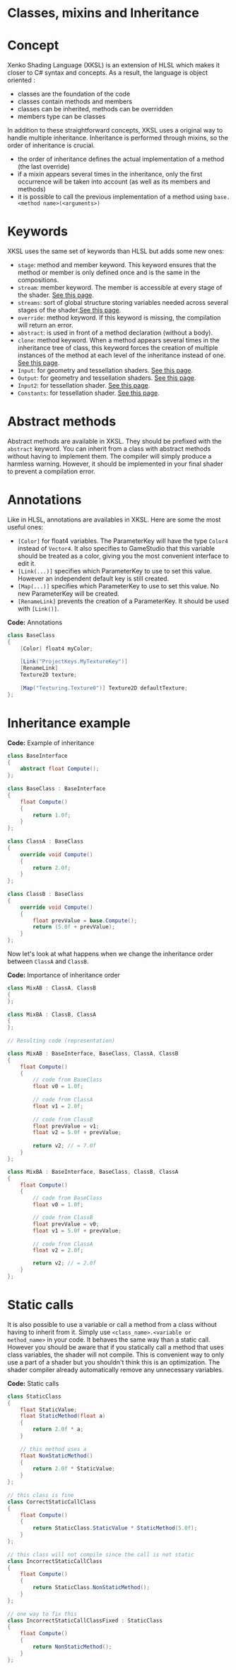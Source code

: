 # Classes, mixins and Inheritance

# Concept

Xenko Shading Language (XKSL) is an extension of HLSL which makes it closer to C# syntax and concepts. As a result, the language is object oriented :

- classes are the foundation of the code
- classes contain methods and members
- classes can be inherited, methods can be overridden
- members type can be classes

In addition to these straightforward concepts, XKSL uses a original way to handle multiple inheritance. Inheritance is performed through mixins, so the order of inheritance is crucial.

- the order of inheritance defines the actual implementation of a method (the last override)
- if a mixin appears several times in the inheritance, only the first occurrence will be taken into account (as well as its members and methods)
- it is possible to call the previous implementation of a method using `base.<method name>(<arguments>)`

# Keywords

XKSL uses the same set of keywords than HLSL but adds some new ones:

- `stage`: method and member keyword. This keyword ensures that the method or member is only defined once and is the same in the compositions.
- `stream`: member keyword. The member is accessible at every stage of the shader. [See this page](automatic-shader-stage-input-output.md).
- `streams`: sort of global structure storing variables needed across several stages of the shader.[See this page](automatic-shader-stage-input-output.md).
- `override`: method keyword. If this keyword is missing, the compilation will return an error.
- `abstract`: is used in front of a method declaration (without a body).
- `clone`: method keyword. When a method appears several times in the inheritance tree of class, this keyword forces the creation of multiple instances of the method at each level of the inheritance instead of one. [See this page](composition.md).
- `Input`: for geometry and tessellation shaders. [See this page](shader-stages.md).
- `Output`: for geometry and tessellation shaders. [See this page](shader-stages.md).
- `Input2`: for tessellation shader. [See this page](shader-stages.md).
- `Constants`: for tessellation shader. [See this page](shader-stages.md).

# Abstract methods

Abstract methods are available in XKSL. They should be prefixed with the `abstract` keyword. You can inherit from a class with abstract methods without having to implement them. The compiler will simply produce a harmless warning. However, it should be implemented in your final shader to prevent a compilation error.

# Annotations

Like in HLSL, annotations are availables in XKSL. Here are some the most useful ones:

- `[Color]` for float4 variables. The ParameterKey will have the type `Color4` instead of `Vector4`. It also specifies to GameStudio that this variable should be treated as a color, giving you the most convenient interface to edit it.
- `[Link(...)]` specifies which ParameterKey to use to set this value. However an independent default key is still created.
- `[Map(...)]` specifies which ParameterKey to use to set this value. No new ParameterKey will be created.
- `[RenameLink]` prevents the creation of a ParameterKey. It should be used with `[Link()]`.

**Code:** Annotations

```cs
class BaseClass
{
	[Color] float4 myColor;
 
	[Link("ProjectKeys.MyTextureKey")]
	[RenameLink]
	Texture2D texture;
 
	[Map("Texturing.Texture0")] Texture2D defaultTexture;
};
```


# Inheritance example

**Code:** Example of inheritance

```cs
class BaseInterface
{
	abstract float Compute();
};
 
class BaseClass : BaseInterface
{
	float Compute()
	{
		return 1.0f;
	}
};
 
class ClassA : BaseClass
{
	override void Compute()
	{
		return 2.0f;
	}
};
 
class ClassB : BaseClass
{
	override void Compute()
	{
		float prevValue = base.Compute();
		return (5.0f + prevValue);
	}
};
```


Now let's look at what happens when we change the inheritance order between `ClassA` and `ClassB`.

**Code:** Importance of inheritance order

```cs
class MixAB : ClassA, ClassB
{
};
 
class MixBA : ClassB, ClassA
{
};
 
// Resulting code (representation)

class MixAB : BaseInterface, BaseClass, ClassA, ClassB
{
	float Compute()
	{
		// code from BaseClass
		float v0 = 1.0f;
 
		// code from ClassA
		float v1 = 2.0f;
 
		// code from ClassB
		float prevValue = v1;
		float v2 = 5.0f + prevValue;
 
		return v2; // = 7.0f
	}
};

class MixBA : BaseInterface, BaseClass, ClassB, ClassA
{
	float Compute()
	{
		// code from BaseClass
		float v0 = 1.0f;

		// code from ClassB
		float prevValue = v0;
		float v1 = 5.0f + prevValue;
		
		// code from ClassA
		float v2 = 2.0f;

		return v2; // = 2.0f
	}
};
```


# Static calls

It is also possible to use a variable or call a method from a class without having to inherit from it. Simply use `<class_name>.<variable or method_name>` in your code. It behaves the same way than a static call. However you should be aware that if you statically call a method that uses class variables, the shader will not compile. This is convenient way to only use a part of a shader but you shouldn't think this is an optimization. The shader compiler already automatically remove any unnecessary variables.

**Code:** Static calls

```cs
class StaticClass
{
	float StaticValue;
	float StaticMethod(float a)
	{
		return 2.0f * a;
	}
 
	// this method uses a
	float NonStaticMethod()
	{
		return 2.0f * StaticValue;
	}
};
 
// this class is fine
class CorrectStaticCallClass
{
	float Compute()
	{
		return StaticClass.StaticValue * StaticMethod(5.0f);
	}
};
 
// this class will not compile since the call is not static
class IncorrectStaticCallClass 
{
	float Compute()
	{
		return StaticClass.NonStaticMethod();
	}
};
 
// one way to fix this
class IncorrectStaticCallClassFixed : StaticClass
{
	float Compute()
	{
		return NonStaticMethod();
	}
};
```


